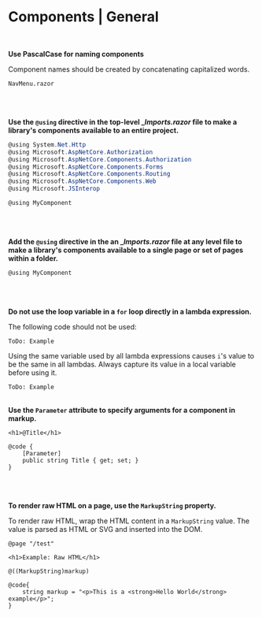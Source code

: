 # Components | General
<br>

**Use PascalCase for naming components**

Component names should be created by concatenating capitalized words.

```
NavMenu.razor
```
<br><br>


**Use the `@using` directive in the top-level __Imports.razor_ file to make a library's components available to an entire project.**

```csharp
@using System.Net.Http
@using Microsoft.AspNetCore.Authorization
@using Microsoft.AspNetCore.Components.Authorization
@using Microsoft.AspNetCore.Components.Forms
@using Microsoft.AspNetCore.Components.Routing
@using Microsoft.AspNetCore.Components.Web
@using Microsoft.JSInterop

@using MyComponent
```
<br><br>


**Add the `@using` directive in the an __Imports.razor_ file at any level file to make a library's components available to a single page or set of pages within a folder.**
```csharp
@using MyComponent

```
<br><br>


**Do not use the loop variable in a `for` loop directly in a lambda expression.**

The following code should not be used:

`ToDo: Example`

Using the same variable used by all lambda expressions causes `i`'s value to be the same in all lambdas. Always capture its value in a local variable before using it.

`ToDo: Example`
<br><br>

**Use the `Parameter` attribute to specify arguments for a component in markup.**

```
<h1>@Title</h1>

@code {
	[Parameter]
	public string Title { get; set; }
}
```
<br><br>


**To render raw HTML on a page, use the `MarkupString` property.**

To render raw HTML, wrap the HTML content in a `MarkupString` value. The value is parsed as HTML or SVG and inserted into the DOM.

```
@page "/test"

<h1>Example: Raw HTML</h1>

@((MarkupString)markup)

@code{
	string markup = "<p>This is a <strong>Hello World</strong> example</p>";
}
```
<br><br>